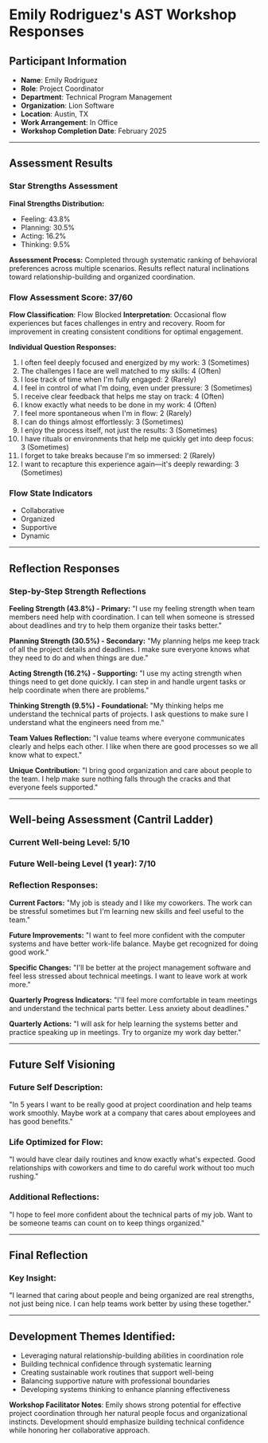 # Emily Rodriguez's AST Workshop Responses

## Participant Information
- **Name**: Emily Rodriguez
- **Role**: Project Coordinator
- **Department**: Technical Program Management
- **Organization**: Lion Software
- **Location**: Austin, TX
- **Work Arrangement**: In Office
- **Workshop Completion Date**: February 2025

---

## Assessment Results

### Star Strengths Assessment
**Final Strengths Distribution:**
- Feeling: 43.8%
- Planning: 30.5%
- Acting: 16.2%
- Thinking: 9.5%

**Assessment Process:**
Completed through systematic ranking of behavioral preferences across multiple scenarios. Results reflect natural inclinations toward relationship-building and organized coordination.

### Flow Assessment Score: 37/60
**Flow Classification**: Flow Blocked
**Interpretation**: Occasional flow experiences but faces challenges in entry and recovery. Room for improvement in creating consistent conditions for optimal engagement.

**Individual Question Responses:**
1. I often feel deeply focused and energized by my work: 3 (Sometimes)
2. The challenges I face are well matched to my skills: 4 (Often)
3. I lose track of time when I'm fully engaged: 2 (Rarely)
4. I feel in control of what I'm doing, even under pressure: 3 (Sometimes)
5. I receive clear feedback that helps me stay on track: 4 (Often)
6. I know exactly what needs to be done in my work: 4 (Often)
7. I feel more spontaneous when I'm in flow: 2 (Rarely)
8. I can do things almost effortlessly: 3 (Sometimes)
9. I enjoy the process itself, not just the results: 3 (Sometimes)
10. I have rituals or environments that help me quickly get into deep focus: 3 (Sometimes)
11. I forget to take breaks because I'm so immersed: 2 (Rarely)
12. I want to recapture this experience again—it's deeply rewarding: 3 (Sometimes)

### Flow State Indicators
- Collaborative
- Organized
- Supportive
- Dynamic

---

## Reflection Responses

### Step-by-Step Strength Reflections

**Feeling Strength (43.8%) - Primary:**
"I use my feeling strength when team members need help with coordination. I can tell when someone is stressed about deadlines and try to help them organize their tasks better."

**Planning Strength (30.5%) - Secondary:**
"My planning helps me keep track of all the project details and deadlines. I make sure everyone knows what they need to do and when things are due."

**Acting Strength (16.2%) - Supporting:**
"I use my acting strength when things need to get done quickly. I can step in and handle urgent tasks or help coordinate when there are problems."

**Thinking Strength (9.5%) - Foundational:**
"My thinking helps me understand the technical parts of projects. I ask questions to make sure I understand what the engineers need from me."

**Team Values Reflection:**
"I value teams where everyone communicates clearly and helps each other. I like when there are good processes so we all know what to expect."

**Unique Contribution:**
"I bring good organization and care about people to the team. I help make sure nothing falls through the cracks and that everyone feels supported."

---

## Well-being Assessment (Cantril Ladder)

### Current Well-being Level: 5/10
### Future Well-being Level (1 year): 7/10

### Reflection Responses:

**Current Factors:**
"My job is steady and I like my coworkers. The work can be stressful sometimes but I'm learning new skills and feel useful to the team."

**Future Improvements:**
"I want to feel more confident with the computer systems and have better work-life balance. Maybe get recognized for doing good work."

**Specific Changes:**
"I'll be better at the project management software and feel less stressed about technical meetings. I want to leave work at work more."

**Quarterly Progress Indicators:**
"I'll feel more comfortable in team meetings and understand the technical parts better. Less anxiety about deadlines."

**Quarterly Actions:**
"I will ask for help learning the systems better and practice speaking up in meetings. Try to organize my work day better."

---

## Future Self Visioning

### Future Self Description:
"In 5 years I want to be really good at project coordination and help teams work smoothly. Maybe work at a company that cares about employees and has good benefits."

### Life Optimized for Flow:
"I would have clear daily routines and know exactly what's expected. Good relationships with coworkers and time to do careful work without too much rushing."

### Additional Reflections:
"I hope to feel more confident about the technical parts of my job. Want to be someone teams can count on to keep things organized."

---

## Final Reflection

### Key Insight:
"I learned that caring about people and being organized are real strengths, not just being nice. I can help teams work better by using these together."

---

## Development Themes Identified:
- Leveraging natural relationship-building abilities in coordination role
- Building technical confidence through systematic learning
- Creating sustainable work routines that support well-being
- Balancing supportive nature with professional boundaries
- Developing systems thinking to enhance planning effectiveness

**Workshop Facilitator Notes**: Emily shows strong potential for effective project coordination through her natural people focus and organizational instincts. Development should emphasize building technical confidence while honoring her collaborative approach.